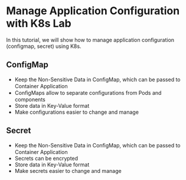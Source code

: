 # Manage Application Configuration with K8s Lab
In this tutorial, we will show how to manage application configuration (configmap, secret) using K8s.
## ConfigMap
- Keep the Non-Sensitive Data in ConﬁgMap, which can be passed to Container Application
- ConﬁgMaps allow to separate conﬁgurations from Pods and components
- Store data in Key-Value format
- Make configurations easier to change and manage
## Secret
- Keep the Non-Sensitive Data in ConﬁgMap, which can be passed to Container Application
- Secrets can be encrypted
- Store data in Key-Value format
- Make secrets easier to change and manage
